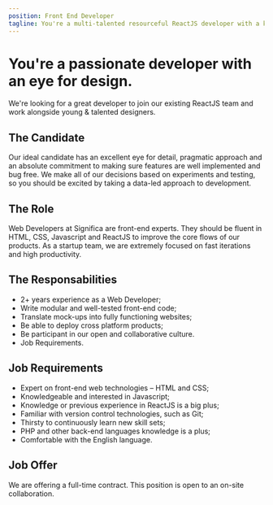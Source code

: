 ```yaml
---
position: Front End Developer
tagline: You're a multi-talented resourceful ReactJS developer with a keen eye for pretty always meaningful pixels
---
```


# You're a passionate developer with an eye for design.

We're looking for a great developer to join our existing ReactJS team and work alongside young & talented designers.

## The Candidate

Our ideal candidate has an excellent eye for detail, pragmatic approach and an absolute commitment to making sure features are well implemented and bug free. We make all of our decisions based on experiments and testing, so you should be excited by taking a data-led approach to development.

## The Role

Web Developers at Significa are front-end experts. They should be fluent in HTML, CSS, Javascript and ReactJS to improve the core flows of our products. As a startup team, we are extremely focused on fast iterations and high productivity.

## The Responsabilities

- 2+ years experience as a Web Developer;
- Write modular and well-tested front-end code;
- Translate mock-ups into fully functioning websites;
- Be able to deploy cross platform products;
- Be participant in our open and collaborative culture.
- Job Requirements.

## Job Requirements

- Expert on front-end web technologies – HTML and CSS;
- Knowledgeable and interested in Javascript;
- Knowledge or previous experience in ReactJS is a big plus;
- Familiar with version control technologies, such as Git;
- Thirsty to continuously learn new skill sets;
- PHP and other back-end languages knowledge is a plus;
- Comfortable with the English language.

## Job Offer

We are offering a full-time contract. This position is open to an on-site collaboration.
